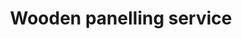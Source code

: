 ---
title: "Wooden panelling service"
alt: "Fitting decorative or functional wood panelling for walls and ceilings"
description: "Fitting decorative or functional wood panelling for walls and ceilings"
category: "carpenter"
subcategory: "wooden-panelling"
image: "/tradespeople/carpenter/wooden-panelling.webp"
ogImage: "/tradespeople/carpenter/wooden-panelling.webp"
colour: "blue"
pathtxt: "Wooden panelling"
published: true
---